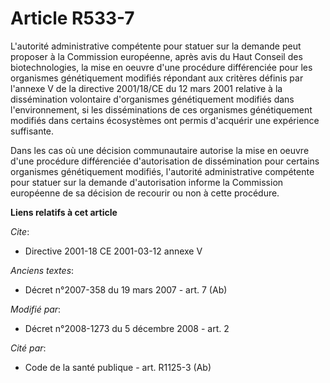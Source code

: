 # Article R533-7

L'autorité administrative compétente pour statuer sur la demande peut proposer à la Commission européenne, après avis du Haut
Conseil des biotechnologies, la mise en oeuvre d'une procédure différenciée pour les organismes génétiquement modifiés
répondant aux critères définis par l'annexe V de la directive 2001/18/CE du 12 mars 2001 relative à la dissémination
volontaire d'organismes génétiquement modifiés dans l'environnement, si les disséminations de ces organismes génétiquement
modifiés dans certains écosystèmes ont permis d'acquérir une expérience suffisante.

Dans les cas où une décision communautaire autorise la mise en oeuvre d'une procédure différenciée d'autorisation de
dissémination pour certains organismes génétiquement modifiés, l'autorité administrative compétente pour statuer sur la
demande d'autorisation informe la Commission européenne de sa décision de recourir ou non à cette procédure.

**Liens relatifs à cet article**

_Cite_:

  - Directive 2001-18 CE 2001-03-12 annexe V

_Anciens textes_:

  - Décret  n°2007-358 du 19 mars 2007 - art. 7 (Ab)

_Modifié par_:

  - Décret n°2008-1273 du 5 décembre 2008 - art. 2

_Cité par_:

  - Code de la santé publique - art. R1125-3 (Ab)
